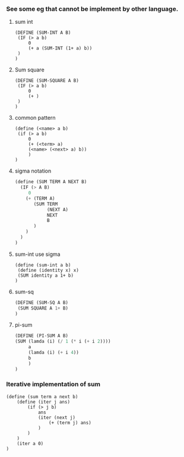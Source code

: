 ### See some eg that cannot be implement by other language.

1. sum int

   ``` lis
   (DEFINE (SUM-INT A B)
   	(IF (> a b)
   		0
   		(+ a (SUM-INT (1+ a) b))
   	)
   )
   ```

2. Sum square

   ```lis
   (DEFINE (SUM-SQUARE A B)
   	(IF (> a b)
   		0
   		(+ )
   	)
   )
   ```

3. common pattern

   ```lis
   (define (<name> a b)
   	(if (> a b)
   		0
   		(+ (<term> a)
   		(<name> (<next> a) b))
   		)
   )
   ```

4. sigma notation

   ```lisp
   (define (SUM TERM A NEXT B)
     (IF (> A B)
     	0
       (+ (TERM A)
          (SUM TERM
               (NEXT A)
               NEXT
               B
          )
       )
     )
   )
   ```

5. sum-int use sigma

   ```lis
   (define (sum-int a b)
   	(define (identity x) x)
   	(SUM identity a 1+ b)
   )
   ```

6. sum-sq 

   ```lisp
   (DEFINE (SUM-SQ A B)
   	(SUM SQUARE A 1+ B) 
   )
   ```

7. pi-sum

   ```lisp
   (DEFINE (PI-SUM A B)
   (SUM (lamda (i) (/ 1 (* i (+ i 2)))) 
        a
        (lamda (i) (+ i 4))
        b
        )        
   )
   ```

### Iterative implementation of sum 

```lis
(define (sum term a next b)
	(define (iter j ans)
		(if (> j b)
			ans
			(iter (next j)
				(+ (term j) ans)
			)
		)
	)
	(iter a 0)
)
```

